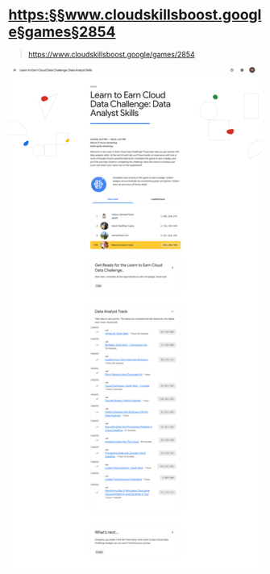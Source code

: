 
# <https:§§www.cloudskillsboost.google§games§2854>
> <https://www.cloudskillsboost.google/games/2854>
        
![](2022-07-05-21-15-55.png)